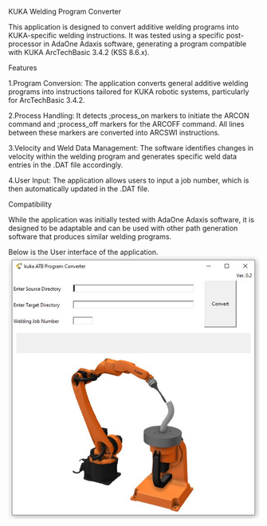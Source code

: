 KUKA Welding Program Converter

This application is designed to convert additive welding programs into KUKA-specific welding instructions. It was tested using a specific post-processor in AdaOne Adaxis software, generating a program compatible with KUKA ArcTechBasic 3.4.2 (KSS 8.6.x).

Features

1.Program Conversion: The application converts general additive welding programs into instructions tailored for KUKA robotic systems, particularly for ArcTechBasic 3.4.2.

2.Process Handling: It detects ;process_on markers to initiate the ARCON command and ;process_off markers for the ARCOFF command. All lines between these markers are converted into ARCSWI instructions.

3.Velocity and Weld Data Management: The software identifies changes in velocity within the welding program and generates specific weld data entries in the .DAT file accordingly.

4.User Input: The application allows users to input a job number, which is then automatically updated in the .DAT file.

Compatibility

While the application was initially tested with AdaOne Adaxis software, it is designed to be adaptable and can be used with other path generation software that produces similar welding programs.

Below is the User interface of the application. 
![User INterface](Docs/appUI.JPG)

